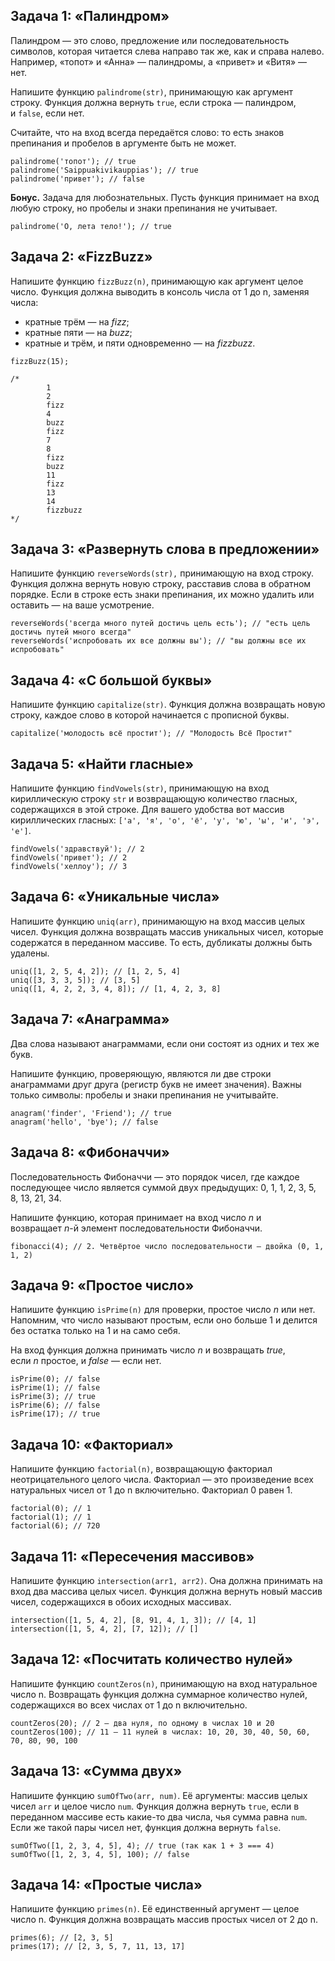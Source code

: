 ## Задача 1: «Палиндром»

Палиндром — это слово, предложение или последовательность символов, которая читается слева направо так же, как и справа налево. Например, «топот» и «Анна» — палиндромы, а «привет» и «Витя» — нет.

Напишите функцию `palindrome(str)`, принимающую как аргумент строку. Функция должна вернуть `true`, если строка — палиндром, и `false`, если нет.

Считайте, что на вход всегда передаётся слово: то есть знаков препинания и пробелов в аргументе быть не может.

```
palindrome('топот'); // true
palindrome('Saippuakivikauppias'); // true
palindrome('привет'); // false
```

**Бонус.** Задача для любознательных. Пусть функция принимает на вход любую строку, но пробелы и знаки препинания не учитывает.

```
palindrome('О, лета тело!'); // true
```

## Задача 2: «FizzBuzz»

Напишите функцию `fizzBuzz(n)`, принимающую как аргумент целое число. Функция должна выводить в консоль числа от 1 до n, заменяя числа:

- кратные трём — на *fizz*;
- кратные пяти — на *buzz*;
- кратные и трём, и пяти одновременно — на *fizzbuzz*.

```
fizzBuzz(15);

/*
        1
        2
        fizz
        4
        buzz
        fizz
        7
        8
        fizz
        buzz
        11
        fizz
        13
        14
        fizzbuzz
*/
```

## Задача 3: «Развернуть слова в предложении»

Напишите функцию `reverseWords(str),` принимающую на вход строку. Функция должна вернуть новую строку, расставив слова в обратном порядке. Если в строке есть знаки препинания, их можно удалить или оставить — на ваше усмотрение.

```
reverseWords('всегда много путей достичь цель есть'); // "есть цель достичь путей много всегда"
reverseWords('испробовать их все должны вы'); // "вы должны все их испробовать"
```

## Задача 4: «С большой буквы»

Напишите функцию `capitalize(str)`. Функция должна возвращать новую строку, каждое слово в которой начинается с прописной буквы.

```
capitalize('молодость всё простит'); // "Молодость Всё Простит"
```

## Задача 5: «Найти гласные»

Напишите функцию `findVowels(str)`, принимающую на вход кириллическую строку `str` и возвращающую количество гласных, содержащихся в этой строке. Для вашего удобства вот массив кириллических гласных: `['а', 'я', 'о', 'ё', 'у', 'ю', 'ы', 'и', 'э', 'е']`.

```
findVowels('здравствуй'); // 2
findVowels('привет'); // 2
findVowels('хеллоу'); // 3
```

## Задача 6: «Уникальные числа»

Напишите функцию `uniq(arr)`, принимающую на вход массив целых чисел. Функция должна возвращать массив уникальных чисел, которые содержатся в переданном массиве. То есть, дубликаты должны быть удалены.

```
uniq([1, 2, 5, 4, 2]); // [1, 2, 5, 4]
uniq([3, 3, 3, 5]); // [3, 5]
uniq([1, 4, 2, 2, 3, 4, 8]); // [1, 4, 2, 3, 8]
```

## Задача 7: «Анаграмма»

Два слова называют анаграммами, если они состоят из одних и тех же букв.

Напишите функцию, проверяющую, являются ли две строки анаграммами друг друга (регистр букв не имеет значения). Важны только символы: пробелы и знаки препинания не учитывайте.

```
anagram('finder', 'Friend'); // true
anagram('hello', 'bye'); // false
```

## Задача 8: «Фибоначчи»

Последовательность Фибоначчи — это порядок чисел, где каждое последующее число является суммой двух предыдущих: 0, 1, 1, 2, 3, 5, 8, 13, 21, 34.

Напишите функцию, которая принимает на вход число *n* и возвращает *n*-й элемент последовательности Фибоначчи.

```
fibonacci(4); // 2. Четвёртое число последовательности — двойка (0, 1, 1, 2)
```

## Задача 9: «Простое число»

Напишите функцию `isPrime(n)` для проверки, простое число *n* или нет. Напомним, что число называют простым, если оно больше 1 и делится без остатка только на 1 и на само себя.

На вход функция должна принимать число *n* и возвращать *true*, если *n* простое, и *false* — если нет.

```
isPrime(0); // false
isPrime(1); // false
isPrime(3); // true
isPrime(6); // false
isPrime(17); // true
```

## Задача 10: «Факториал»

Напишите функцию `factorial(n)`, возвращающую факториал неотрицательного целого числа. Факториал — это произведение всех натуральных чисел от 1 до n включительно. Факториал 0 равен 1.

```
factorial(0); // 1
factorial(1); // 1
factorial(6); // 720
```

## Задача 11: «Пересечения массивов»

Напишите функцию `intersection(arr1, arr2)`. Она должна принимать на вход два массива целых чисел. Функция должна вернуть новый массив чисел, содержащихся в обоих исходных массивах.

```
intersection([1, 5, 4, 2], [8, 91, 4, 1, 3]); // [4, 1]
intersection([1, 5, 4, 2], [7, 12]); // []
```

## Задача 12: «Посчитать количество нулей»

Напишите функцию `countZeros(n)`, принимающую на вход натуральное число n. Возвращать функция должна суммарное количество нулей, содержащихся во всех числах от 1 до n включительно.

```
countZeros(20); // 2 – два нуля, по одному в числах 10 и 20
countZeros(100); // 11 – 11 нулей в числах: 10, 20, 30, 40, 50, 60, 70, 80, 90, 100
```

## Задача 13: «Сумма двух»

Напишите функцию `sumOfTwo(arr, num)`. Её аргументы: массив целых чисел `arr` и целое число `num`. Функция должна вернуть `true`, если в переданном массиве есть какие-то два числа, чья сумма равна `num`. Если же такой пары чисел нет, функция должна вернуть `false`.

```
sumOfTwo([1, 2, 3, 4, 5], 4); // true (так как 1 + 3 === 4)
sumOfTwo([1, 2, 3, 4, 5], 100); // false
```

## Задача 14: «Простые числа»

Напишите функцию `primes(n)`. Её единственный аргумент — целое число n. Функция должна возвращать массив простых чисел от 2 до n.

```
primes(6); // [2, 3, 5]
primes(17); // [2, 3, 5, 7, 11, 13, 17]
```
